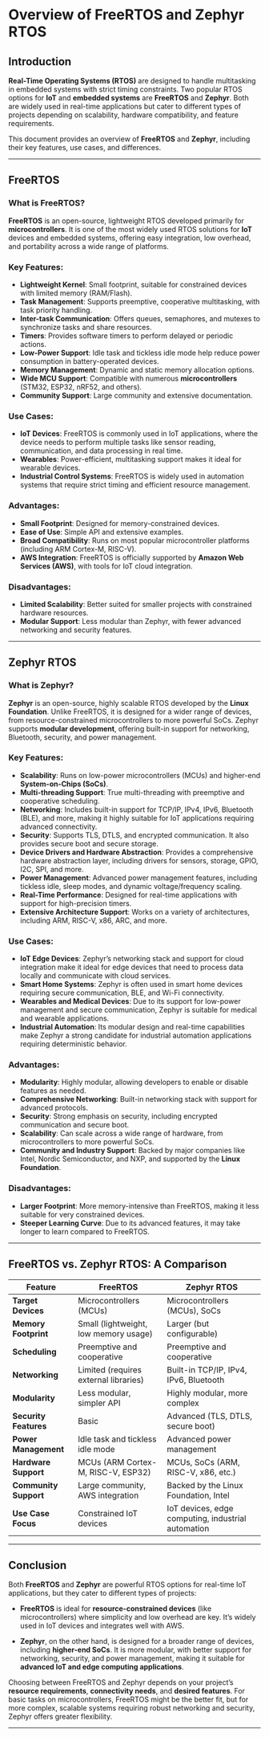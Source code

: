 # Overview of FreeRTOS and Zephyr RTOS

## Introduction
**Real-Time Operating Systems (RTOS)** are designed to handle multitasking in embedded systems with strict timing constraints. Two popular RTOS options for **IoT** and **embedded systems** are **FreeRTOS** and **Zephyr**. Both are widely used in real-time applications but cater to different types of projects depending on scalability, hardware compatibility, and feature requirements.

This document provides an overview of **FreeRTOS** and **Zephyr**, including their key features, use cases, and differences.

---

## FreeRTOS

### What is FreeRTOS?
**FreeRTOS** is an open-source, lightweight RTOS developed primarily for **microcontrollers**. It is one of the most widely used RTOS solutions for **IoT** devices and embedded systems, offering easy integration, low overhead, and portability across a wide range of platforms.

### Key Features:
- **Lightweight Kernel**: Small footprint, suitable for constrained devices with limited memory (RAM/Flash).
- **Task Management**: Supports preemptive, cooperative multitasking, with task priority handling.
- **Inter-task Communication**: Offers queues, semaphores, and mutexes to synchronize tasks and share resources.
- **Timers**: Provides software timers to perform delayed or periodic actions.
- **Low-Power Support**: Idle task and tickless idle mode help reduce power consumption in battery-operated devices.
- **Memory Management**: Dynamic and static memory allocation options.
- **Wide MCU Support**: Compatible with numerous **microcontrollers** (STM32, ESP32, nRF52, and others).
- **Community Support**: Large community and extensive documentation.

### Use Cases:
- **IoT Devices**: FreeRTOS is commonly used in IoT applications, where the device needs to perform multiple tasks like sensor reading, communication, and data processing in real time.
- **Wearables**: Power-efficient, multitasking support makes it ideal for wearable devices.
- **Industrial Control Systems**: FreeRTOS is widely used in automation systems that require strict timing and efficient resource management.

### Advantages:
- **Small Footprint**: Designed for memory-constrained devices.
- **Ease of Use**: Simple API and extensive examples.
- **Broad Compatibility**: Runs on most popular microcontroller platforms (including ARM Cortex-M, RISC-V).
- **AWS Integration**: FreeRTOS is officially supported by **Amazon Web Services (AWS)**, with tools for IoT cloud integration.

### Disadvantages:
- **Limited Scalability**: Better suited for smaller projects with constrained hardware resources.
- **Modular Support**: Less modular than Zephyr, with fewer advanced networking and security features.

---

## Zephyr RTOS

### What is Zephyr?
**Zephyr** is an open-source, highly scalable RTOS developed by the **Linux Foundation**. Unlike FreeRTOS, it is designed for a wider range of devices, from resource-constrained microcontrollers to more powerful SoCs. Zephyr supports **modular development**, offering built-in support for networking, Bluetooth, security, and power management.

### Key Features:
- **Scalability**: Runs on low-power microcontrollers (MCUs) and higher-end **System-on-Chips (SoCs)**.
- **Multi-threading Support**: True multi-threading with preemptive and cooperative scheduling.
- **Networking**: Includes built-in support for TCP/IP, IPv4, IPv6, Bluetooth (BLE), and more, making it highly suitable for IoT applications requiring advanced connectivity.
- **Security**: Supports TLS, DTLS, and encrypted communication. It also provides secure boot and secure storage.
- **Device Drivers and Hardware Abstraction**: Provides a comprehensive hardware abstraction layer, including drivers for sensors, storage, GPIO, I2C, SPI, and more.
- **Power Management**: Advanced power management features, including tickless idle, sleep modes, and dynamic voltage/frequency scaling.
- **Real-Time Performance**: Designed for real-time applications with support for high-precision timers.
- **Extensive Architecture Support**: Works on a variety of architectures, including ARM, RISC-V, x86, ARC, and more.

### Use Cases:
- **IoT Edge Devices**: Zephyr’s networking stack and support for cloud integration make it ideal for edge devices that need to process data locally and communicate with cloud services.
- **Smart Home Systems**: Zephyr is often used in smart home devices requiring secure communication, BLE, and Wi-Fi connectivity.
- **Wearables and Medical Devices**: Due to its support for low-power management and secure communication, Zephyr is suitable for medical and wearable applications.
- **Industrial Automation**: Its modular design and real-time capabilities make Zephyr a strong candidate for industrial automation applications requiring deterministic behavior.

### Advantages:
- **Modularity**: Highly modular, allowing developers to enable or disable features as needed.
- **Comprehensive Networking**: Built-in networking stack with support for advanced protocols.
- **Security**: Strong emphasis on security, including encrypted communication and secure boot.
- **Scalability**: Can scale across a wide range of hardware, from microcontrollers to more powerful SoCs.
- **Community and Industry Support**: Backed by major companies like Intel, Nordic Semiconductor, and NXP, and supported by the **Linux Foundation**.

### Disadvantages:
- **Larger Footprint**: More memory-intensive than FreeRTOS, making it less suitable for very constrained devices.
- **Steeper Learning Curve**: Due to its advanced features, it may take longer to learn compared to FreeRTOS.

---

## FreeRTOS vs. Zephyr RTOS: A Comparison

| Feature                  | FreeRTOS                              | Zephyr RTOS                           |
|--------------------------|---------------------------------------|---------------------------------------|
| **Target Devices**        | Microcontrollers (MCUs)               | Microcontrollers (MCUs), SoCs         |
| **Memory Footprint**      | Small (lightweight, low memory usage) | Larger (but configurable)             |
| **Scheduling**            | Preemptive and cooperative            | Preemptive and cooperative            |
| **Networking**            | Limited (requires external libraries) | Built-in TCP/IP, IPv4, IPv6, Bluetooth |
| **Modularity**            | Less modular, simpler API             | Highly modular, more complex          |
| **Security Features**     | Basic                                | Advanced (TLS, DTLS, secure boot)     |
| **Power Management**      | Idle task and tickless idle mode      | Advanced power management             |
| **Hardware Support**      | MCUs (ARM Cortex-M, RISC-V, ESP32)    | MCUs, SoCs (ARM, RISC-V, x86, etc.)   |
| **Community Support**     | Large community, AWS integration      | Backed by the Linux Foundation, Intel |
| **Use Case Focus**        | Constrained IoT devices               | IoT devices, edge computing, industrial automation |

---

## Conclusion

Both **FreeRTOS** and **Zephyr** are powerful RTOS options for real-time IoT applications, but they cater to different types of projects:

- **FreeRTOS** is ideal for **resource-constrained devices** (like microcontrollers) where simplicity and low overhead are key. It’s widely used in IoT devices and integrates well with AWS.
  
- **Zephyr**, on the other hand, is designed for a broader range of devices, including **higher-end SoCs**. It is more modular, with better support for networking, security, and power management, making it suitable for **advanced IoT and edge computing applications**.

Choosing between FreeRTOS and Zephyr depends on your project’s **resource requirements**, **connectivity needs**, and **desired features**. For basic tasks on microcontrollers, FreeRTOS might be the better fit, but for more complex, scalable systems requiring robust networking and security, Zephyr offers greater flexibility.

---


